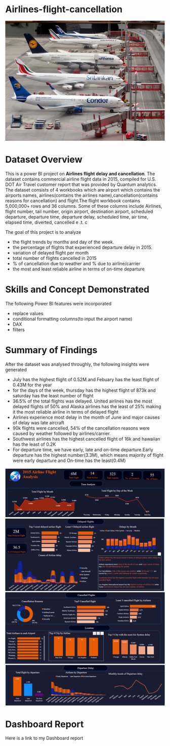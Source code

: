 # Airlines-flight-cancellation

![](Airport.jpg)

# Dataset Overview
This is a power BI project on **Airlines flight delay and cancellation**. The dataset contains commercial airline flight data in 2015, compiled for U.S. DOT Air Travel customer report that was provided by Quantum analytics.
The dataset consists of 4 workbooks which are airport which contains the airports names, airlines(contains the airlines name),cancellation(contains reasons for cancellation) and flight.The flight workbook contains 5,000,000+ rows and 36 columns. Some of these columns include Airlines, flight number, tail number, origin airport, destination airport, scheduled departure, departure time, departure delay, scheduled time, air time, elapsed time, diverted, cancelled e .t. c

The goal of this project is to analyze 
- the flight trends by months and day of the week. 
- the percentage of flights that experienced departure delay in 2015.
- variation of delayed flight per month
- total number of flights cancelled in 2015
- % of cancellation due to weather and % due to airline/carrier
- the most and least reliable airline in terms of on-time departure

# Skills and Concept Demonstrated 
The following Power BI features were incorporated
- replace values
- conditional formatting columns(to input the airport name)
- DAX
- filters

# Summary of Findings

After the dataset was analysed throughly, the following insights were generated
 - July has the highest flight of 0.52M and Febuary has the least flight of 0.43M for the year
 - for the days of the week, thursday has the highest flight of 873k and saturday has the least number of flight
 - 36.5% of the total flights was delayed. United airlines has the most delayed flights of 50% and Alaska airlines has the least of 25% making it the most      reliable airline in terms of delayed flight
 - Airlines experience most delay in the month of June and major causes of delay was late aircraft
 - 90k flights were cancelled, 54% of the cancellation reasons were caused by weather followed by airlines/carrier. 
 - Southwest airlines has the highest cancelled flight of 16k and hawaiian has the least of 0.2K 
 - For departure time, we have early, late and on-time departure.Early departure has the highest number(3.3M), which means majority of flight were early departure and On-time has the least(0.4M)
 
 ![](Screenshot.png)  ![](Screenshot2.png)  ![](Screenshot3.png)   ![](Screenshot4.png)
 # Dashboard Report 
 Here is a link to my Dashboard report


